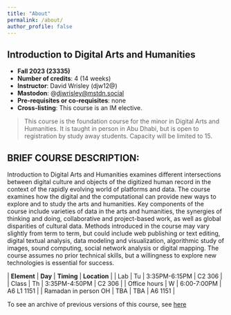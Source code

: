 ```yaml
---
title: "About"
permalink: /about/
author_profile: false
---
```


## Introduction to Digital Arts and Humanities

- **Fall 2023 (23335)**
- **Number of credits**: 4 (14 weeks)
- **Instructor**: David Wrisley (djw12@)
- **Mastodon**: @djwrisley@mstdn.social
- **Pre-requisites or co-requisites**: none
- **Cross-listing**: This course is an IM elective.

> This course is the foundation course for the minor in Digital Arts and Humanities. It is taught in person in Abu Dhabi, but is open to registration by study away students. Capacity will be limited to 15. 

## BRIEF COURSE DESCRIPTION:

Introduction to Digital Arts and Humanities examines different intersections between digital culture and objects of the digitized human record in the context of the rapidly evolving world of platforms and data. The course examines how the digital and the computational can provide new ways to explore and to study the arts and humanities. Key components of the course include varieties of data in the arts and humanities, the synergies of thinking and doing, collaborative and project-based work, as well as global disparities of cultural data. Methods introduced in the course may vary slightly from term to term, but could include web publishing or text editing, digital textual analysis, data modeling and visualization, algorithmic study of images, sound computing, social network analysis or digital mapping. The course assumes no prior technical skills, but a willingness to explore new technologies is essential for success.


| **Element** | **Day** | **Timing** | **Location** | 
| Lab | Tu | 3:35PM-6:15PM | C2 306 | 
| Class | Th | 3:35PM-4:50PM | C2 306 | 
| Office hours | W | 6:00-7:00PM | A6 L1 1151 |
| Ramadan in person OH | TBA | TBA | A6 1151 |


To see an archive of previous versions of this course, see <a href="https://daahnyuad.github.io/archive/" target="_blank">here</a>

